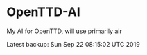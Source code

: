 # OpenTTD-AI
My AI for OpenTTD, will use primarily air

Latest backup: Sun Sep 22 08:15:02 UTC 2019
